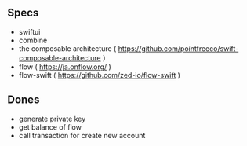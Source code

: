 ## Specs

- swiftui
- combine
- the composable architecture ( https://github.com/pointfreeco/swift-composable-architecture ）
- flow ( https://ja.onflow.org/ )
- flow-swift ( https://github.com/zed-io/flow-swift )

## Dones

- generate private key
- get balance of flow
- call transaction for create new account
